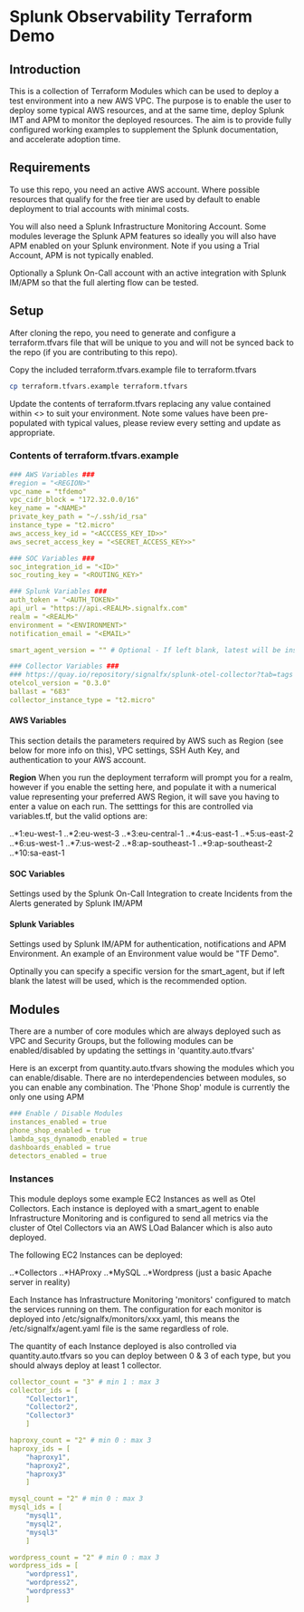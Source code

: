 # Splunk Observability Terraform Demo

## Introduction

This is a collection of Terraform Modules which can be used to deploy a test environment into a new AWS VPC.  The purpose is to enable the user to deploy some typical AWS resources, and at the same time, deploy Splunk IMT and APM to monitor the deployed resources. The aim is to provide fully configured working examples to supplement the Splunk documentation, and accelerate adoption time.

## Requirements

To use this repo, you need an active AWS account. Where possible resources that qualify for the free tier are used by default to enable deployment to trial accounts with minimal costs.

You will also need a Splunk Infrastructure Monitoring Account. Some modules leverage the Splunk APM features so ideally you will also have APM enabled on your Splunk environment.  Note if you using a Trial Account, APM is not typically enabled.

Optionally a Splunk On-Call account with an active integration with Splunk IM/APM so that the full alerting flow can be tested.

## Setup

After cloning the repo, you need to generate and configure a terraform.tfvars file that will be unique to you and will not be synced back to the repo (if you are contributing to this repo).

Copy the included terraform.tfvars.example file to terraform.tfvars

```bash
cp terraform.tfvars.example terraform.tfvars
```

Update the contents of terraform.tfvars replacing any value contained within <> to suit your environment.  Note some values have been pre-populated with typical values, please review every setting and update as appropriate.

### Contents of terraform.tfvars.example

```yaml
### AWS Variables ###
#region = "<REGION>"
vpc_name = "tfdemo"
vpc_cidr_block = "172.32.0.0/16"
key_name = "<NAME>"
private_key_path = "~/.ssh/id_rsa"
instance_type = "t2.micro"
aws_access_key_id = "<ACCCESS_KEY_ID>>"
aws_secret_access_key = "<SECRET_ACCESS_KEY>>"

### SOC Variables ###
soc_integration_id = "<ID>"
soc_routing_key = "<ROUTING_KEY>"

### Splunk Variables ###
auth_token = "<AUTH_TOKEN>"
api_url = "https://api.<REALM>.signalfx.com"
realm = "<REALM>"
environment = "<ENVIRONMENT>"
notification_email = "<EMAIL>"

smart_agent_version = "" # Optional - If left blank, latest will be installed - example value would be "5.7.1-1"

### Collector Variables ###
### https://quay.io/repository/signalfx/splunk-otel-collector?tab=tags
otelcol_version = "0.3.0"
ballast = "683"
collector_instance_type = "t2.micro"
```

#### AWS Variables

This section details the parameters required by AWS such as Region (see below for more info on this), VPC settings, SSH Auth Key, and authentication to your AWS account.

**Region**
When you run the deployment terraform will prompt you for a realm, however if you enable the setting here, and populate it with a numerical value representing your preferred AWS Region, it will save you having to enter a value on each run. The setttings for this are controlled via variables.tf, but the valid options are:

..*1:eu-west-1
..*2:eu-west-3
..*3:eu-central-1
..*4:us-east-1
..*5:us-east-2
..*6:us-west-1
..*7:us-west-2
..*8:ap-southeast-1
..*9:ap-southeast-2
..*10:sa-east-1

#### SOC Variables

Settings used by the Splunk On-Call Integration to create Incidents from the Alerts generated by Splunk IM/APM

#### Splunk Variables

Settings used by Splunk IM/APM for authentication, notifications and APM Environment.  An example of an Environment value would be "TF Demo".

Optinally you can specify a specific version for the smart_agent, but if left blank the latest will be used, which is the recommended option.

## Modules

There are a number of core modules which are always deployed such as VPC and Security Groups, but the following modules can be enabled/disabled by updating the settings in 'quantity.auto.tfvars'

Here is an excerpt from quantity.auto.tfvars showing the modules which you can enable/disable.  There are no interdependencies between modules, so you can enable any combination.  The 'Phone Shop' module is currently the only one using APM

```yaml
### Enable / Disable Modules
instances_enabled = true
phone_shop_enabled = true
lambda_sqs_dynamodb_enabled = true
dashboards_enabled = true
detectors_enabled = true
```

### Instances

This module deploys some example EC2 Instances as well as Otel Collectors. Each instance is deployed with a smart_agent to enable Infrastructure Monitoring and is configured to send all metrics via the cluster of Otel Collectors via an AWS LOad Balancer which is also auto deployed.

The following EC2 Instances can be deployed:

..*Collectors
..*HAProxy
..*MySQL
..*Wordpress (just a basic Apache server in reality)

Each Instance has Infrastructure Monitoring 'monitors' configured to match the services running on them.  The configuration for each monitor is deployed into /etc/signalfx/monitors/xxx.yaml, this means the /etc/signalfx/agent.yaml file is the same regardless of role.

The quantity of each Instance deployed is also controlled via quantity.auto.tfvars so you can deploy between 0 & 3 of each type, but you should always deploy at least 1 collector.

```yaml
collector_count = "3" # min 1 : max 3
collector_ids = [
    "Collector1",
    "Collector2",
    "Collector3"
    ]

haproxy_count = "2" # min 0 : max 3
haproxy_ids = [
    "haproxy1",
    "haproxy2",
    "haproxy3"
    ]

mysql_count = "2" # min 0 : max 3
mysql_ids = [
    "mysql1",
    "mysql2",
    "mysql3"
    ]

wordpress_count = "2" # min 0 : max 3
wordpress_ids = [
    "wordpress1",
    "wordpress2",
    "wordpress3"
    ]
```
